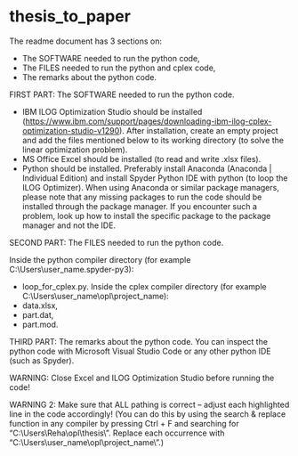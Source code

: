 # thesis_to_paper

The readme document has 3 sections on:
- The SOFTWARE needed to run the python code,
- The FILES needed to run the python and cplex code,
- The remarks about the python code.

FIRST PART: The SOFTWARE needed to run the python code.

- IBM ILOG Optimization Studio should be installed (https://www.ibm.com/support/pages/downloading-ibm-ilog-cplex-optimization-studio-v1290). 
After installation, create an empty project and add the files mentioned below to its working directory (to solve the linear optimization problem). 
- MS Office Excel should be installed (to read and write .xlsx files).
- Python should be installed. Preferably install Anaconda (Anaconda | Individual Edition) and install Spyder Python IDE with python (to loop the ILOG Optimizer).
When using Anaconda or similar package managers, please note that any missing packages to run the code should be installed through the package manager. If you encounter such a problem, look up how to install the specific package to the package manager and not the IDE. 

SECOND PART: The FILES needed to run the python code.

Inside the python compiler directory (for example C:\Users\user_name\.spyder-py3\):
- loop_for_cplex.py.
Inside the cplex compiler directory (for example C:\Users\user_name\opl\project_name\):
- data.xlsx,
- part.dat,
- part.mod.

THIRD PART: The remarks about the python code. You can inspect the python code with Microsoft Visual Studio Code or any other python IDE (such as Spyder).

WARNING: Close Excel and ILOG Optimization Studio before running the code!

WARNING 2: Make sure that ALL pathing is correct – adjust each highlighted line in the code accordingly! (You can do this by using the search & replace function in any compiler by pressing Ctrl + F and searching for “C:\\Users\\Reha\\opl\\thesis\\”. Replace each occurrence with “C:\\Users\\user_name\\opl\\project_name\\”.)
